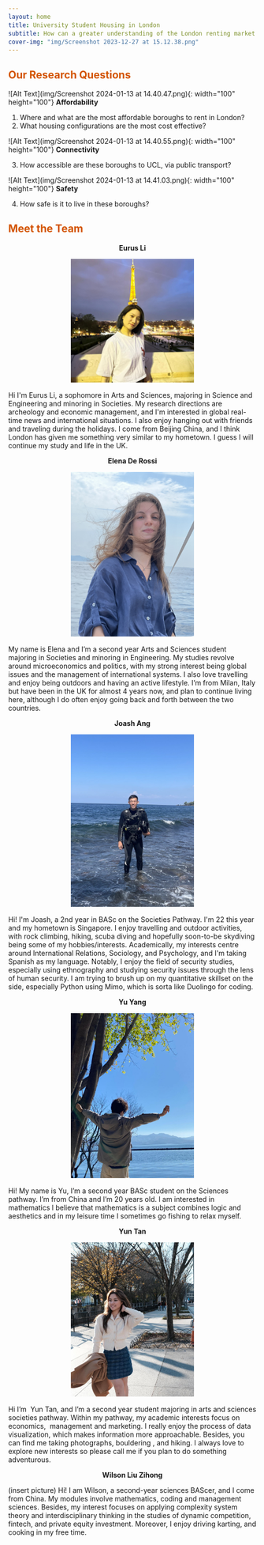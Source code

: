 ```yaml
---
layout: home
title: University Student Housing in London
subtitle: How can a greater understanding of the London renting market better inform students’ decision-making when looking for accommodation?
cover-img: "img/Screenshot 2023-12-27 at 15.12.38.png"
---
```

## <span style="color: #D35400 ;">Our Research Questions</span>

![Alt Text](img/Screenshot 2024-01-13 at 14.40.47.png){: width="100" height="100"}
<strong>Affordability</strong>

1. Where and what are the most affordable boroughs to rent in London?
2. What housing configurations are the most cost effective?

![Alt Text](img/Screenshot 2024-01-13 at 14.40.55.png){: width="100" height="100"}
<strong>Connectivity</strong>

3. How accessible are these boroughs to UCL, via public transport?

![Alt Text](img/Screenshot 2024-01-13 at 14.41.03.png){: width="100" height="100"}
<strong>Safety</strong>

4. How safe is it to live in these boroughs?



## <span style="color: #D35400 ;">Meet the Team</span>

<p align="center"><strong>Eurus Li</strong></p>
<p align="center"> <img src="img/PHOTO-2023-12-12-15-38-16.jpg" alt="Image Alt Text" width="250" /> </p>

Hi I'm Eurus Li, a sophomore in Arts and Sciences, majoring in Science and Engineering and minoring in Societies. My research directions are archeology and economic management, and I'm interested in global real-time news and international situations. I also enjoy hanging out with friends and traveling during the holidays. I come from Beijing China, and I think London has given me something very similar to my hometown. I guess I will continue my study and life in the UK.

<p align="center"><strong>Elena De Rossi</strong></p>
<p align="center"> <img src="img/IMG_6865.jpeg" alt="Image Alt Text" width="250" /> </p>

My name is Elena and I’m a second year Arts and Sciences student majoring in Societies and minoring in Engineering. My studies revolve around microeconomics and politics, with my strong interest being global issues and the management of international systems. I also love travelling and enjoy being outdoors and having an active lifestyle. I’m from Milan, Italy but have been in the UK for almost 4 years now, and plan to continue living here, although I do often enjoy going back and forth between the two countries.

<p align="center"><strong>Joash Ang</strong></p>
<p align="center"> <img src="img/Joash.jpeg" alt="Image Alt Text" width="250" /> </p>

Hi! I'm Joash, a 2nd year in BASc on the Societies Pathway. I'm 22 this year and my hometown is Singapore. I enjoy travelling and outdoor activities, with rock climbing, hiking, scuba diving and hopefully soon-to-be skydiving being some of my hobbies/interests. Academically, my interests centre around International Relations, Sociology, and Psychology, and I'm taking Spanish as my language. Notably, I enjoy the field of security studies, especially using ethnography and studying security issues through the lens of human security. I am trying to brush up on my quantitative skillset on the side, especially Python using Mimo, which is sorta like Duolingo for coding.

<p align="center"><strong>Yu Yang</strong></p>
<p align="center"> <img src="img/PHOTO-2023-12-23-01-27-57.jpg" alt="Image Alt Text" width="250" /> </p>

Hi! My name is Yu, I’m a second year BASc student on the Sciences pathway. I’m from China and l’m 20 years old. l am interested in mathematics l believe that mathematics is a subject combines logic and aesthetics and in my leisure time I sometimes go fishing to relax myself.

<p align="center"><strong>Yun Tan</strong></p>
<p align="center"> <img src="img/PHOTO-2024-01-10-20-39-26.jpg" alt="Image Alt Text" width="250" /> </p>

Hi I’m  Yun Tan, and I’m a second year student majoring in arts and sciences societies pathway. Within my pathway, my academic interests focus on economics,  management and marketing. I really enjoy the process of data visualization, which makes information more approachable. Besides, you can find me taking photographs, bouldering , and hiking. I always love to explore new interests so please call me if you plan to do something adventurous.

<p align="center"><strong>Wilson Liu Zihong</strong></p>
(insert picture)
Hi! I am Wilson, a second-year sciences BAScer, and I come from China. My modules involve mathematics, coding and management sciences. Besides, my interest focuses on applying complexity system theory and interdisciplinary thinking in the studies of dynamic competition, fintech, and private equity investment. Moreover, I enjoy driving karting, and cooking in my free time.
